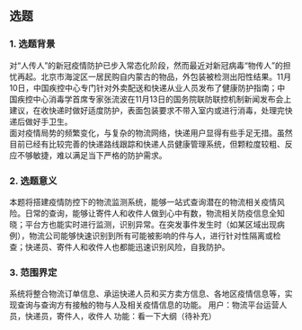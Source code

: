 ## 选题
### 1. 选题背景
对“人传人”的新冠疫情防护已步入常态化阶段，然而最近对新冠病毒“物传人”的担忧再起。北京市海淀区一居民购自内蒙古的物品，外包装被检测出阳性结果。11月10日，中国疾控中心专门针对外卖配送和快递从业人员发布了健康防护指南；中国疾控中心消毒学首席专家张流波在11月13日的国务院联防联控机制新闻发布会上建议，在收快递时做好适度防护，表面包装要求不带入室内或进行消毒，处理完快递后做好手卫生。<br>
面对疫情局势的频繁变化，与复杂的物流网络，快递用户显得有些手足无措。虽然目前已经有比较完善的快递路线跟踪和快递人员健康管理系统，但颗粒度较粗、反应不够敏捷，难以满足当下严格的防护需求。

### 2. 选题意义
本题将搭建疫情防控下的物流监测系统，能够一站式查询潜在的物流相关疫情风险。日常的查询，能够让寄件人和收件人做到心中有数，物流相关防疫信息全知晓；平台方也能实时进行监测，识别异常。在突发事件发生时（如某区域出现病例），物流公司能够快速识别到所有可能被影响的件与人，进行针对性隔离或检查；快递员、寄件人和收件人也都能迅速识别风险，自我防护。

### 3. 范围界定
系统将整合物流订单信息、承运快递人员和买方卖方信息、各地区疫情信息等，实现查询与查询方有接触的物与人及相关疫情信息的功能。
用户：物流平台运营人员，快递员，寄件人，收件人
功能：看一下大纲（待补充）
